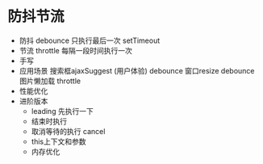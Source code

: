# 防抖节流

- 防抖
debounce 只执行最后一次
setTimeout 
- 节流
throttle 每隔一段时间执行一次
- 手写
- 应用场景
搜索框ajaxSuggest (用户体验) debounce
窗口resize  debounce
图片懒加载 throttle
- 性能优化
- 进阶版本
  - leading 先执行一下
  - 结束时执行
  - 取消等待的执行 cancel
  - this上下文和参数
  - 内存优化
